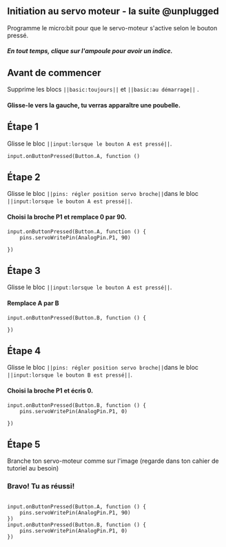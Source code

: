 ## Initiation au servo moteur - la suite @unplugged
Programme le micro:bit pour que le servo-moteur s'active selon le bouton pressé.
##### En tout temps, clique sur l'ampoule pour avoir un indice.

## Avant de commencer
Supprime les blocs ``||basic:toujours||`` et  ``||basic:au démarrage||``  .
#### Glisse-le vers la gauche, tu verras apparaître une poubelle.


## Étape 1

Glisse le bloc ``||input:lorsque le bouton A est pressé||``.


```blocks
input.onButtonPressed(Button.A, function ()

```
## Étape 2

Glisse le bloc ``||pins: régler position servo broche||``dans le bloc  ``||input:lorsque le bouton A est pressé||``.
#### Choisi la broche P1 et remplace 0 par 90.

``` blocks
input.onButtonPressed(Button.A, function () {
    pins.servoWritePin(AnalogPin.P1, 90)
    
})
```

## Étape 3

Glisse le bloc ``||input:lorsque le bouton A est pressé||``.
#### Remplace A par B

```blocks
input.onButtonPressed(Button.B, function () {

})

```
## Étape 4

Glisse le bloc ``||pins: régler position servo broche||``dans le bloc  ``||input:lorsque le bouton B est pressé||``.
#### Choisi la broche P1 et écris 0.

``` blocks
input.onButtonPressed(Button.B, function () {
    pins.servoWritePin(AnalogPin.P1, 0)
    
})
```


## Étape 5
Branche ton servo-moteur comme sur l'image (regarde dans ton cahier de tutoriel au besoin)
### Bravo! Tu as réussi!

``` blocks

input.onButtonPressed(Button.A, function () {
    pins.servoWritePin(AnalogPin.P1, 90)
})
input.onButtonPressed(Button.B, function () {
    pins.servoWritePin(AnalogPin.P1, 0)
})


```

